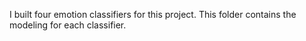 I built four emotion classifiers for this project. This folder contains the modeling for each classifier.
